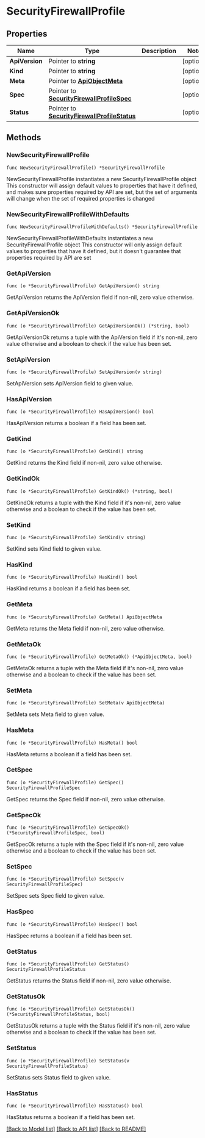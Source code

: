 # SecurityFirewallProfile

## Properties

Name | Type | Description | Notes
------------ | ------------- | ------------- | -------------
**ApiVersion** | Pointer to **string** |  | [optional] 
**Kind** | Pointer to **string** |  | [optional] 
**Meta** | Pointer to [**ApiObjectMeta**](apiObjectMeta.md) |  | [optional] 
**Spec** | Pointer to [**SecurityFirewallProfileSpec**](securityFirewallProfileSpec.md) |  | [optional] 
**Status** | Pointer to [**SecurityFirewallProfileStatus**](securityFirewallProfileStatus.md) |  | [optional] 

## Methods

### NewSecurityFirewallProfile

`func NewSecurityFirewallProfile() *SecurityFirewallProfile`

NewSecurityFirewallProfile instantiates a new SecurityFirewallProfile object
This constructor will assign default values to properties that have it defined,
and makes sure properties required by API are set, but the set of arguments
will change when the set of required properties is changed

### NewSecurityFirewallProfileWithDefaults

`func NewSecurityFirewallProfileWithDefaults() *SecurityFirewallProfile`

NewSecurityFirewallProfileWithDefaults instantiates a new SecurityFirewallProfile object
This constructor will only assign default values to properties that have it defined,
but it doesn't guarantee that properties required by API are set

### GetApiVersion

`func (o *SecurityFirewallProfile) GetApiVersion() string`

GetApiVersion returns the ApiVersion field if non-nil, zero value otherwise.

### GetApiVersionOk

`func (o *SecurityFirewallProfile) GetApiVersionOk() (*string, bool)`

GetApiVersionOk returns a tuple with the ApiVersion field if it's non-nil, zero value otherwise
and a boolean to check if the value has been set.

### SetApiVersion

`func (o *SecurityFirewallProfile) SetApiVersion(v string)`

SetApiVersion sets ApiVersion field to given value.

### HasApiVersion

`func (o *SecurityFirewallProfile) HasApiVersion() bool`

HasApiVersion returns a boolean if a field has been set.

### GetKind

`func (o *SecurityFirewallProfile) GetKind() string`

GetKind returns the Kind field if non-nil, zero value otherwise.

### GetKindOk

`func (o *SecurityFirewallProfile) GetKindOk() (*string, bool)`

GetKindOk returns a tuple with the Kind field if it's non-nil, zero value otherwise
and a boolean to check if the value has been set.

### SetKind

`func (o *SecurityFirewallProfile) SetKind(v string)`

SetKind sets Kind field to given value.

### HasKind

`func (o *SecurityFirewallProfile) HasKind() bool`

HasKind returns a boolean if a field has been set.

### GetMeta

`func (o *SecurityFirewallProfile) GetMeta() ApiObjectMeta`

GetMeta returns the Meta field if non-nil, zero value otherwise.

### GetMetaOk

`func (o *SecurityFirewallProfile) GetMetaOk() (*ApiObjectMeta, bool)`

GetMetaOk returns a tuple with the Meta field if it's non-nil, zero value otherwise
and a boolean to check if the value has been set.

### SetMeta

`func (o *SecurityFirewallProfile) SetMeta(v ApiObjectMeta)`

SetMeta sets Meta field to given value.

### HasMeta

`func (o *SecurityFirewallProfile) HasMeta() bool`

HasMeta returns a boolean if a field has been set.

### GetSpec

`func (o *SecurityFirewallProfile) GetSpec() SecurityFirewallProfileSpec`

GetSpec returns the Spec field if non-nil, zero value otherwise.

### GetSpecOk

`func (o *SecurityFirewallProfile) GetSpecOk() (*SecurityFirewallProfileSpec, bool)`

GetSpecOk returns a tuple with the Spec field if it's non-nil, zero value otherwise
and a boolean to check if the value has been set.

### SetSpec

`func (o *SecurityFirewallProfile) SetSpec(v SecurityFirewallProfileSpec)`

SetSpec sets Spec field to given value.

### HasSpec

`func (o *SecurityFirewallProfile) HasSpec() bool`

HasSpec returns a boolean if a field has been set.

### GetStatus

`func (o *SecurityFirewallProfile) GetStatus() SecurityFirewallProfileStatus`

GetStatus returns the Status field if non-nil, zero value otherwise.

### GetStatusOk

`func (o *SecurityFirewallProfile) GetStatusOk() (*SecurityFirewallProfileStatus, bool)`

GetStatusOk returns a tuple with the Status field if it's non-nil, zero value otherwise
and a boolean to check if the value has been set.

### SetStatus

`func (o *SecurityFirewallProfile) SetStatus(v SecurityFirewallProfileStatus)`

SetStatus sets Status field to given value.

### HasStatus

`func (o *SecurityFirewallProfile) HasStatus() bool`

HasStatus returns a boolean if a field has been set.


[[Back to Model list]](../README.md#documentation-for-models) [[Back to API list]](../README.md#documentation-for-api-endpoints) [[Back to README]](../README.md)


